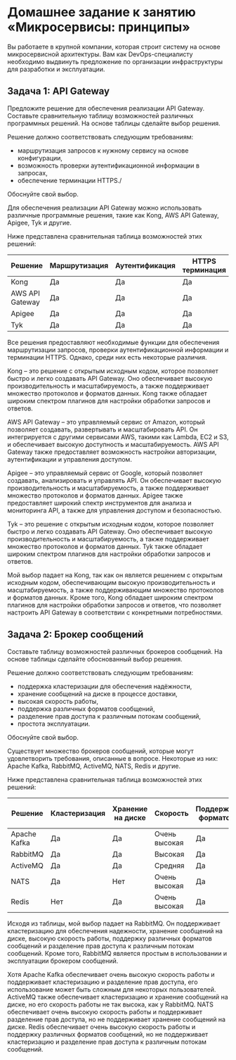 
# Домашнее задание к занятию «Микросервисы: принципы»

Вы работаете в крупной компании, которая строит систему на основе микросервисной архитектуры.
Вам как DevOps-специалисту необходимо выдвинуть предложение по организации инфраструктуры для разработки и эксплуатации.

## Задача 1: API Gateway 
      
Предложите решение для обеспечения реализации API Gateway. Составьте сравнительную таблицу возможностей различных программных решений. На основе таблицы сделайте выбор решения.

Решение должно соответствовать следующим требованиям:
- маршрутизация запросов к нужному сервису на основе конфигурации,
- возможность проверки аутентификационной информации в запросах,
- обеспечение терминации HTTPS./
 
Обоснуйте свой выбор.


Для обеспечения реализации API Gateway можно использовать различные программные решения, такие как Kong, AWS API Gateway, Apigee, Tyk и другие.

Ниже представлена сравнительная таблица возможностей этих решений:

| Решение        | Маршрутизация | Аутентификация | HTTPS терминация |
|----------------|--------------|----------------|------------------|
| Kong           | Да           | Да             | Да               |
| AWS API Gateway| Да           | Да             | Да               |
| Apigee         | Да           | Да             | Да               |
| Tyk            | Да           | Да             | Да               |

Все решения предоставляют необходимые функции для обеспечения маршрутизации запросов, проверки аутентификационной информации и терминации HTTPS. Однако, среди них есть некоторые различия.

Kong – это решение с открытым исходным кодом, которое позволяет быстро и легко создавать API Gateway. Оно обеспечивает высокую производительность и масштабируемость, а также поддерживает множество протоколов и форматов данных. Kong также обладает широким спектром плагинов для настройки обработки запросов и ответов.

AWS API Gateway – это управляемый сервис от Amazon, который позволяет создавать, развертывать и масштабировать API. Он интегрируется с другими сервисами AWS, такими как Lambda, EC2 и S3, и обеспечивает высокую доступность и масштабируемость. AWS API Gateway также предоставляет возможность настройки авторизации, аутентификации и управления доступом.

Apigee – это управляемый сервис от Google, который позволяет создавать, анализировать и управлять API. Он обеспечивает высокую производительность и масштабируемость, а также поддерживает множество протоколов и форматов данных. Apigee также предоставляет широкий спектр инструментов для анализа и мониторинга API, а также для управления доступом и безопасностью.

Tyk – это решение с открытым исходным кодом, которое позволяет быстро и легко создавать API Gateway. Оно обеспечивает высокую производительность и масштабируемость, а также поддерживает множество протоколов и форматов данных. Tyk также обладает широким спектром плагинов для настройки обработки запросов и ответов.

Мой выбор падает на Kong, так как он является решением с открытым исходным кодом, обеспечивающим высокую производительность и масштабируемость, а также поддерживающим множество протоколов и форматов данных. Кроме того, Kong обладает широким спектром плагинов для настройки обработки запросов и ответов, что позволяет настроить API Gateway в соответствии с конкретными потребностями.

## Задача 2: Брокер сообщений

Составьте таблицу возможностей различных брокеров сообщений. На основе таблицы сделайте обоснованный выбор решения.

Решение должно соответствовать следующим требованиям:
- поддержка кластеризации для обеспечения надёжности,
- хранение сообщений на диске в процессе доставки,
- высокая скорость работы,
- поддержка различных форматов сообщений,
- разделение прав доступа к различным потокам сообщений,
- простота эксплуатации.

Обоснуйте свой выбор. 

Существует множество брокеров сообщений, которые могут удовлетворить требования, описанные в вопросе. Некоторые из них: Apache Kafka, RabbitMQ, ActiveMQ, NATS, Redis и другие.

Ниже представлена сравнительная таблица возможностей этих решений:

| Решение     | Кластеризация | Хранение на диске | Скорость | Поддержка форматов | Разделение прав доступа | Простота эксплуатации |
|-------------|---------------|-------------------|----------|---------------------|--------------------------|-----------------------|
| Apache Kafka| Да            | Да                | Очень высокая| Да                  | Да                       | Сложно                |
| RabbitMQ    | Да            | Да                | Высокая   | Да                  | Да                       | Просто                |
| ActiveMQ    | Да            | Да                | Средняя   | Да                  | Да                       | Сложно                |
| NATS        | Да            | Нет               | Очень высокая| Да                  | Да                       | Просто                |
| Redis       | Нет           | Да                | Очень высокая| Да                  | Нет                      | Просто                |

Исходя из таблицы, мой выбор падает на RabbitMQ. Он поддерживает кластеризацию для обеспечения надежности, хранение сообщений на диске, высокую скорость работы, поддержку различных форматов сообщений и разделение прав доступа к различным потокам сообщений. Кроме того, RabbitMQ является простым в использовании и эксплуатации брокером сообщений.

Хотя Apache Kafka обеспечивает очень высокую скорость работы и поддерживает кластеризацию и разделение прав доступа, его использование может быть сложным для некоторых пользователей. ActiveMQ также обеспечивает кластеризацию и хранение сообщений на диске, но его скорость работы не так высока, как у RabbitMQ. NATS обеспечивает очень высокую скорость работы и поддерживает разделение прав доступа, но не поддерживает хранение сообщений на диске. Redis обеспечивает очень высокую скорость работы и поддержку различных форматов сообщений, но не поддерживает кластеризацию и разделение прав доступа к различным потокам сообщений.



